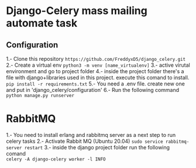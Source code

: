 # Django-Celery mass mailing automate task
## Configuration 
1.- Clone this repository
  `https://github.com/FreddyxD5/django_celery.git`
2.- Create a virtual env 
  `python3 -m venv [name_virtualenv]`
3.- active virutal environment and go to project folder
4.- inside the project folder there's a file with django+libraries used in this project. execute this comand to install.
   `pip install -r requirements.txt` 
5.- You need a .env file. create new one and put in 'django_celery/configuration'
6.- Run the following command
   `python manage.py runserver` 
   
   
 # RabbitMQ
  1.- You need to install erlang and rabbitmq server as a next step to run celery tasks
  2.- Activate Rabbit MQ (Ubuntu 20.04)
    `sudo service rabbitmq-server restart` 
  3.- inside the django project folder run the following comand    
    `celery -A django-celery worker -l INFO`
